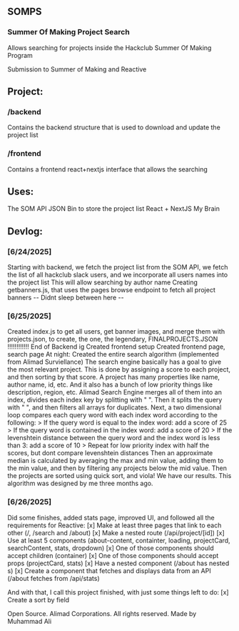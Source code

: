 ## SOMPS
### Summer Of Making Project Search

Allows searching for projects inside the Hackclub Summer Of Making Program

Submission to Summer of Making and Reactive

## Project:
### /backend
Contains the backend structure that is used to download and update the project list
### /frontend
Contains a frontend react+nextjs interface that allows the searching

## Uses:
The SOM API
JSON Bin to store the project list
React + NextJS
My Brain

## Devlog:
### [6/24/2025]
Starting with backend, we fetch the project list from the SOM API, we fetch the list of all hackclub slack users, and we incorporate all users names into the project list
This will allow searching by author name
Creating getbanners.js, that uses the pages browse endpoint to fetch all project banners
-- Didnt sleep between here --
### [6/25/2025]
Created index.js to get all users, get banner images, and merge them with projects.json, to create, the one, the legendary, FINALPROJECTS.JSON !!!!!!!!!!!!
End of Backend ig
Created frontend setup
Created frontend page, search page
At night:
Created the entire search algorithm (implemented from Alimad Surviellance)
The search engine basically has a goal to give the most relevant project.
This is done by assigning a score to each project, and then sorting by that score.
A project has many properties like name, author name, id, etc.
And it also has a bunch of low priority things like description, region, etc.
Alimad Search Engine merges all of them into an index, divides each index key by splitting with " ".
Then it splits the query with " ", and then filters all arrays for duplicates.
Next, a two dimensional loop compares each query word with each index word according to the following: 
    > If the query word is equal to the index word: add a score of 25
    > If the query word is contained in the index word: add a score of 20
    > If the levenshtein distance between the query word and the index word is less than 3: add a score of 10
    > Repeat for low priority index with half the scores, but dont compare levenshtein distances
Then an approximate median is calculated by averaging the max and min value, adding them to the min value,
and then by filtering any projects below the mid value.
Then the projects are sorted using quick sort, and viola! We have our results.
This algorithm was designed by me three months ago.
### [6/26/2025]
Did some finishes, added stats page, improved UI, and followed all the requirements for Reactive:
[x] Make at least three pages that link to each other (/, /search and /about)
[x] Make a nested route (/api/project/[id])
[x] Use at least 5 components (about-content, containter, loading, projectCard, searchContent, stats, dropdown)
[x] One of those components should accept children (container)
[x] One of those components should accept props (projectCard, stats)
[x] Have a nested component (/about has nested <container>s)
[x] Create a component that fetches and displays data from an API (/about fetches from /api/stats)

And with that, I call this project finished, with just some things left to do:
[x] Create a sort by field

Open Source. Alimad Corporations. All rights reserved.
Made by Muhammad Ali